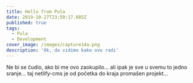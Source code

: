 ```yaml
---
title: Hello from Pula
date: 2019-10-27T23:59:17.685Z
published: true
tags:
  - Pula
  - Development
cover_image: /images/capture14a.png
description: 'Ok, da vidimo kako ovo radi'
---
```

Ne bi se čudio, ako bi me ovo zaokupilo... ali ipak je sve u svemu to jedno sranje... taj netlify-cms je od početka do kraja promašen projekt...
